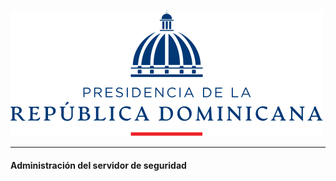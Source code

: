![República Dominicana](../assets/presidencia.svg)

------

#### Administración del servidor de seguridad



